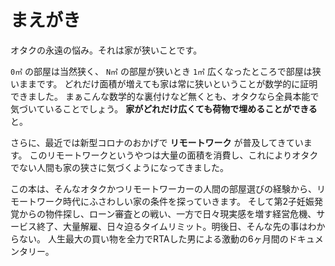 # まえがき

オタクの永遠の悩み。それは家が狭いことです。

`0㎡` の部屋は当然狭く、 `N㎡` の部屋が狭いとき `1㎡` 広くなったところで部屋は狭いままです。
どれだけ面積が増えても家は常に狭いということが数学的に証明できました。
まぁこんな数学的な裏付けなど無くとも、オタクなら全員本能で気づいていることでしょう。
**家がどれだけ広くても荷物で埋めることができる** と。

さらに、最近では新型コロナのおかげで **リモートワーク** が普及してきています。
このリモートワークというやつは大量の面積を消費し、これによりオタクでない人間も家の狭さに気づくようになってきました。

この本は、そんなオタクかつリモートワーカーの人間の部屋選びの経験から、リモートワーク時代にふさわしい家の条件を探っていきます。
そして第2子妊娠発覚からの物件探し、ローン審査との戦い、一方で日々現実感を増す経営危機、サービス終了、大量解雇、日々迫るタイムリミット。明後日、そんな先の事はわからない。
人生最大の買い物を全力でRTAした男による激動の6ヶ月間のドキュメンタリー。

